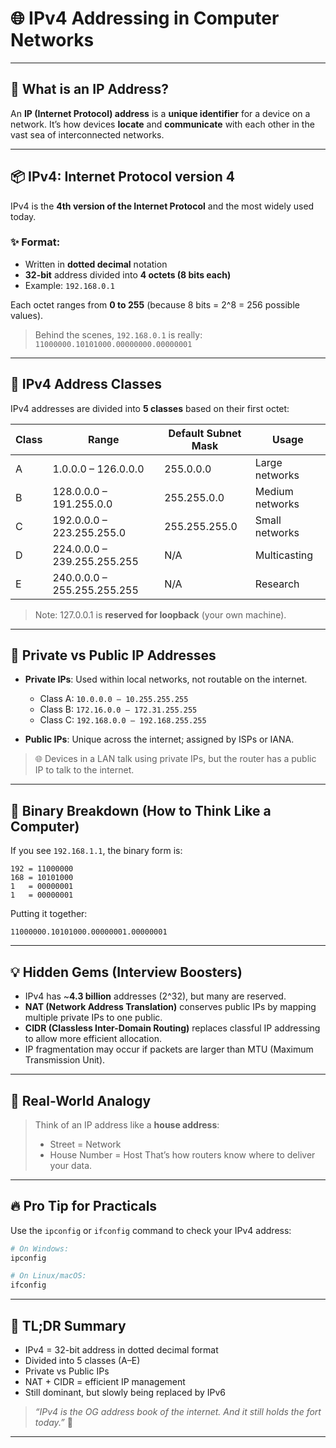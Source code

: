 # 🌐 IPv4 Addressing in Computer Networks

---

## 🧠 What is an IP Address?

An **IP (Internet Protocol) address** is a **unique identifier** for a device on a network. It’s how devices **locate** and **communicate** with each other in the vast sea of interconnected networks.

---

## 📦 IPv4: Internet Protocol version 4

IPv4 is the **4th version of the Internet Protocol** and the most widely used today.

### ✨ Format:
- Written in **dotted decimal** notation
- **32-bit** address divided into **4 octets (8 bits each)**
- Example: `192.168.0.1`

Each octet ranges from **0 to 255** (because 8 bits = 2^8 = 256 possible values).

> Behind the scenes, `192.168.0.1` is really:
> `11000000.10101000.00000000.00000001`

---

## 🧩 IPv4 Address Classes

IPv4 addresses are divided into **5 classes** based on their first octet:

| Class | Range               | Default Subnet Mask     | Usage             |
|-------|---------------------|--------------------------|-------------------|
| A     | 1.0.0.0 – 126.0.0.0 | 255.0.0.0                | Large networks    |
| B     | 128.0.0.0 – 191.255.0.0 | 255.255.0.0          | Medium networks   |
| C     | 192.0.0.0 – 223.255.255.0 | 255.255.255.0     | Small networks    |
| D     | 224.0.0.0 – 239.255.255.255 | N/A              | Multicasting      |
| E     | 240.0.0.0 – 255.255.255.255 | N/A              | Research          |

> Note: 127.0.0.1 is **reserved for loopback** (your own machine).

---

## 🔐 Private vs Public IP Addresses

- **Private IPs**: Used within local networks, not routable on the internet.
  - Class A: `10.0.0.0 – 10.255.255.255`
  - Class B: `172.16.0.0 – 172.31.255.255`
  - Class C: `192.168.0.0 – 192.168.255.255`

- **Public IPs**: Unique across the internet; assigned by ISPs or IANA.

> 🌐 Devices in a LAN talk using private IPs, but the router has a public IP to talk to the internet.

---

## 🧠 Binary Breakdown (How to Think Like a Computer)

If you see `192.168.1.1`, the binary form is:

```
192 = 11000000
168 = 10101000
1   = 00000001
1   = 00000001
```

Putting it together:
```
11000000.10101000.00000001.00000001
```

---

## 💡 Hidden Gems (Interview Boosters)

- IPv4 has ~**4.3 billion** addresses (2^32), but many are reserved.
- **NAT (Network Address Translation)** conserves public IPs by mapping multiple private IPs to one public.
- **CIDR (Classless Inter-Domain Routing)** replaces classful IP addressing to allow more efficient allocation.
- IP fragmentation may occur if packets are larger than MTU (Maximum Transmission Unit).

---

## 🚀 Real-World Analogy

> Think of an IP address like a **house address**:
> - Street = Network
> - House Number = Host
> That’s how routers know where to deliver your data.

---

## 🔥 Pro Tip for Practicals

Use the `ipconfig` or `ifconfig` command to check your IPv4 address:

```bash
# On Windows:
ipconfig

# On Linux/macOS:
ifconfig
```

---

## 📌 TL;DR Summary

- IPv4 = 32-bit address in dotted decimal format
- Divided into 5 classes (A–E)
- Private vs Public IPs
- NAT + CIDR = efficient IP management
- Still dominant, but slowly being replaced by IPv6

> _“IPv4 is the OG address book of the internet. And it still holds the fort today.”_ 📘

---
